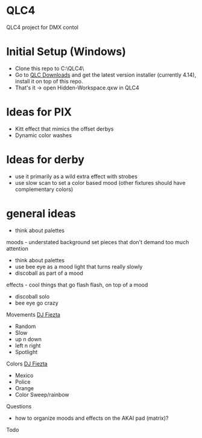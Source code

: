 # QLC4
 QLC4 project for DMX contol

# Initial Setup (Windows)
- Clone this repo to C:\QLC4\
- Go to [QLC Downloads](https://www.qlcplus.org/download) and get the latest version installer (currently 4.14), install it on top of this repo. 
- That's it -> open Hidden-Workspace.qxw in QLC4

# Ideas for PIX
- Kitt effect that mimics the offset derbys
- Dynamic color washes

# Ideas for derby
- use it primarily as a wild extra effect with strobes
- use slow scan to set a color based mood (other fixtures should have complementary colors)

# general ideas
- think about palettes

moods - understated background set pieces that don't demand too much attention
- think about palettes
- use bee eye as a mood light that turns really slowly
- discoball as part of a mood

effects - cool things that go flash flash, on top of a mood
- discoball solo
- bee eye go crazy

Movements [DJ Fiezta](https://www.youtube.com/watch?v=d1wlBe-OofI) 
- Random
- Slow
- up n down
- left n right
- Spotlight

Colors [DJ Fiezta](https://www.youtube.com/watch?v=d1wlBe-OofI) 
- Mexico
- Police
- Orange
- Color Sweep/rainbow

   


Questions
- how to organize moods and effects on the AKAI pad (matrix)?

Todo

